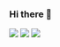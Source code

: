 ### Hi there 👋

<!--
**mangs2e/mangs2e** is a ✨ _special_ ✨ repository because its `README.md` (this file) appears on your GitHub profile. -->


<a href="https://java.com/ko/"><img src="https://img.shields.io/badge/Java-007396?style=flat-square&amp;logo=Java&amp;logoColor=white" /></a> <a href="https://spring.io/"><img src="https://img.shields.io/badge/Spring-6DB33F?style=flat-square&amp;logo=Spring&amp;logoColor=white" /></a> <a href="https://go.mariadb.com/"><img src="https://img.shields.io/badge/MariaDB-003545?style=flat-square&amp;logo=MariaDB&amp;logoColor=white" /></a>
#
<!--
<table>
<td>
![mangs2e's Github stats](https://github-readme-stats.vercel.app/api?username=mangs2e&show_icons=true)
</td>
<td>
[![Solved.ac Profile](http://mazassumnida.wtf/api/v2/generate_badge?boj=mangs2e)](https://solved.ac/mangs2e/)
</td>
<table>
-->
